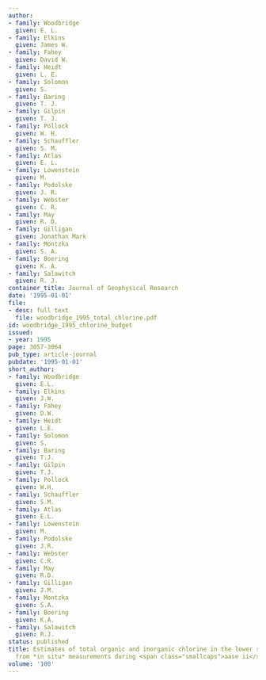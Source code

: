 ```yaml
---
author:
- family: Woodbridge
  given: E. L.
- family: Elkins
  given: James W.
- family: Fahey
  given: David W.
- family: Heidt
  given: L. E.
- family: Solomon
  given: S.
- family: Baring
  given: T. J.
- family: Gilpin
  given: T. J.
- family: Pollock
  given: W. H.
- family: Schauffler
  given: S. M.
- family: Atlas
  given: E. L.
- family: Lowenstein
  given: M.
- family: Podolske
  given: J. R.
- family: Webster
  given: C. R.
- family: May
  given: R. D.
- family: Gilligan
  given: Jonathan Mark
- family: Montzka
  given: S. A.
- family: Boering
  given: K. A.
- family: Salawitch
  given: R. J.
container_title: Journal of Geophysical Research
date: '1995-01-01'
file:
- desc: full text
  file: woodbridge_1995_total_chlorine.pdf
id: woodbridge_1995_chlorine_budget
issued:
- year: 1995
page: 3057-3064
pub_type: article-journal
pubdate: '1995-01-01'
short_author:
- family: Woodbridge
  given: E.L.
- family: Elkins
  given: J.W.
- family: Fahey
  given: D.W.
- family: Heidt
  given: L.E.
- family: Solomon
  given: S.
- family: Baring
  given: T.J.
- family: Gilpin
  given: T.J.
- family: Pollock
  given: W.H.
- family: Schauffler
  given: S.M.
- family: Atlas
  given: E.L.
- family: Lowenstein
  given: M.
- family: Podolske
  given: J.R.
- family: Webster
  given: C.R.
- family: May
  given: R.D.
- family: Gilligan
  given: J.M.
- family: Montzka
  given: S.A.
- family: Boering
  given: K.A.
- family: Salawitch
  given: R.J.
status: published
title: Estimates of total organic and inorganic chlorine in the lower stratosphere
  from *in situ* measurements during <span class="smallcaps">aase ii</span>
volume: '100'
---
```

